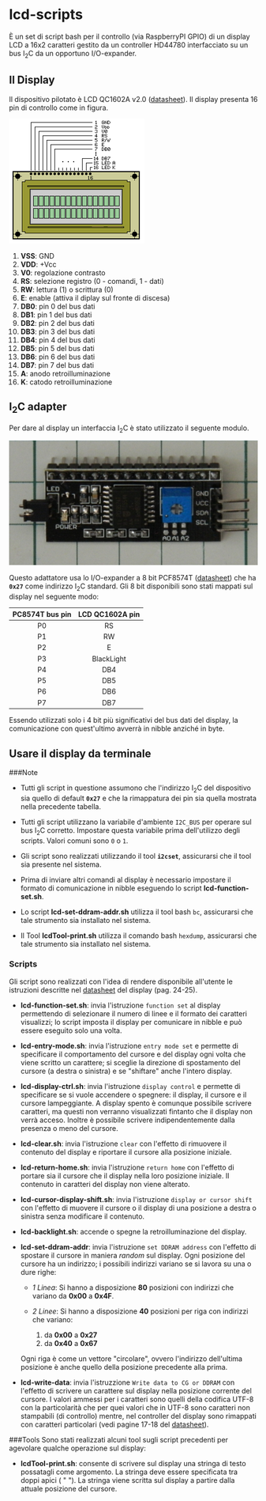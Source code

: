 # lcd-scripts

È un set di script bash per il controllo (via RaspberryPI GPIO) di un display
LCD a 16x2 caratteri gestito da un controller HD44780 interfacciato su un bus
I<sub>2</sub>C da un opportuno I/O-expander.


## Il Display

Il dispositivo pilotato è LCD QC1602A v2.0
([datasheet](https://www.sparkfun.com/datasheets/LCD/HD44780.pdf)). Il display
presenta 16 pin di controllo come in figura.

![lcd-pinout](./lcd-pinout.gif "lcd-pinout")

01. **VSS**: GND
02. **VDD**: +Vcc
03. **V0**:  regolazione contrasto
04. **RS**:  selezione registro (0 - comandi, 1 - dati)
05. **RW**:  lettura (1) o scrittura (0)
06. **E**:   enable (attiva il diplay sul fronte di discesa)
07. **DB0**: pin 0 del bus dati
08. **DB1**: pin 1 del bus dati
09. **DB2**: pin 2 del bus dati
10. **DB3**: pin 3 del bus dati
11. **DB4**: pin 4 del bus dati
12. **DB5**: pin 5 del bus dati
13. **DB6**: pin 6 del bus dati
14. **DB7**: pin 7 del bus dati
15. **A**:   anodo retroilluminazione
16. **K**:   catodo retroilluminazione


## I<sub>2</sub>C adapter

Per dare al display un interfaccia I<sub>2</sub>C è stato utilizzato il seguente
modulo.

![i2c-adapter](./i2c-adapter.png "i2c-adapter")

Questo adattatore usa lo I/O-expander a 8 bit PCF8574T
([datasheet](http://www.nxp.com/documents/data_sheet/PCF8574.pdf)) che ha
**`0x27`** come indirizzo I<sub>2</sub>C standard. Gli 8 bit disponibili sono
stati mappati sul display nel seguente modo:

PC8574T bus pin | LCD QC1602A pin
:--------------:|:---------------:
P0              |RS
P1              |RW
P2              |E
P3              |BlackLight
P4              |DB4
P5              |DB5
P6              |DB6
P7              |DB7

Essendo utilizzati solo i 4 bit più significativi del bus dati del display, la
comunicazione con quest'ultimo avverrà in nibble anziché in byte.


## Usare il display da terminale
###Note
 - Tutti gli script in questione assumono che l'indirizzo I<sub>2</sub>C del
 dispositivo sia quello di default **`0x27`** e che la rimappatura dei pin sia
 quella mostrata nella precedente tabella.

 - Tutti gli script utilizzano la variabile d'ambiente `I2C_BUS` per operare sul
 bus I<sub>2</sub>C corretto. Impostare questa variabile prima dell'utilizzo
 degli scripts. Valori comuni sono `0` o `1`.

 - Gli script sono realizzati utilizzando il tool **`i2cset`**, assicurarsi che
 il tool sia presente nel sistema.
 
 - Prima di inviare altri comandi al display è necessario impostare il formato
 di comunicazione in nibble eseguendo lo script **lcd-function-set.sh**.
 
 - Lo script **lcd-set-ddram-addr.sh** utilizza il tool bash `bc`, assicurarsi
 che tale strumento sia installato nel sistema.
 
 - Il Tool **lcdTool-print.sh** utilizza il comando bash `hexdump`, assicurarsi
 che tale strumento sia installato nel sistema.
 
### Scripts
Gli script sono realizzati con l'idea di rendere disponibile all'utente le
istruzioni descritte nel
[datasheet](http://www.nxp.com/documents/data_sheet/PCF8574.pdf) del display
(pag. 24-25).

 - **lcd-function-set.sh**: invia l'istruzione `function set` al display
 permettendo di selezionare il numero di linee e il formato dei caratteri
 visualizzi; lo script imposta il display per comunicare in nibble e può essere
 eseguito solo una volta.
 
 - **lcd-entry-mode.sh**: invia l'istruzione `entry mode set` e permette di
 specificare il comportamento del cursore e del display ogni volta che viene
 scritto un carattere; si sceglie la direzione di spostamento del cursore (a
 destra o sinistra) e se "shiftare" anche l'intero display.
 
 - **lcd-display-ctrl.sh**: invia l'istruzione `display control` e permette di
 specificare se si vuole accendere o spegnere: il display, il cursore e il
 cursore lampeggiante. A display spento è comunque possibile scrivere caratteri,
 ma questi non verranno visualizzati fintanto che il display non verrà acceso.
 Inoltre è possibile scrivere indipendentemente dalla presenza o meno del
 cursore.
 
 - **lcd-clear.sh**: invia l'istruzione `clear` con l'effetto di rimuovere il
 contenuto del display e riportare il cursore alla posizione iniziale.
 
 - **lcd-return-home.sh**: invia l'istruzione `return home` con l'effetto di
 portare sia il cursore che il display nella loro posizione iniziale. Il
 contenuto in caratteri del display non viene alterato.
 
 - **lcd-cursor-display-shift.sh**: invia l'istruzione `display or cursor shift`
 con l'effetto di muovere il cursore o il display di una posizione a destra o
 sinistra senza modificare il contenuto.
 
 - **lcd-backlight.sh**: accende o spegne la retroilluminazione del display.
 
 - **lcd-set-ddram-addr**: invia l'istruzione `set DDRAM address` con l'effetto
 di spostare il cursore in maniera *random* sul display. Ogni posizione del
 cursore ha un indirizzo; i possibili indirizzi variano se si lavora su una o
 dure righe:
    - *1 Linea*: Si hanno a disposizione **80** posizioni con indirizzi che
    variano da **0x00** a **0x4F**.
    - *2 Linee*: Si hanno a disposizione **40** posizioni per riga con
    indirizzi che variano:

        1. da **0x00** a **0x27**
        2. da **0x40** a **0x67**
 
    Ogni riga è come un vettore "circolare", ovvero l'indirizzo dell'ultima
 posizione è anche quello della posizione precedente alla prima.

 - **lcd-write-data**: invia l'istruzzione `Write data to CG or DDRAM` con
 l'effetto di scrivere un carattere sul display nella posizione corrente del
 cursore. I valori ammessi per i caratteri sono quelli della codifica UTF-8 con
 la particolarità che per quei valori che in UTF-8 sono caratteri non stampabili
 (di controllo) mentre, nel controller del display sono rimappati con caratteri
 particolari (vedi pagine 17-18 del
 [datasheet](http://www.nxp.com/documents/data_sheet/PCF8574.pdf)).

###Tools
Sono stati realizzati alcuni tool sugli script precedenti per agevolare qualche
operazione sul display:

 - **lcdTool-print.sh**: consente di scrivere sul display una stringa di testo
 possatagli come argomento. La stringa deve essere specificata tra doppi apici (
 " "). La stringa viene scritta sul display a partire dalla attuale posizione
 del cursore.

